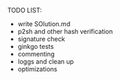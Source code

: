 TODO LIST:
- write SOlution.md
- p2sh and other hash verification
- signature check
- ginkgo tests
- commenting
- loggs and clean up
- optimizations